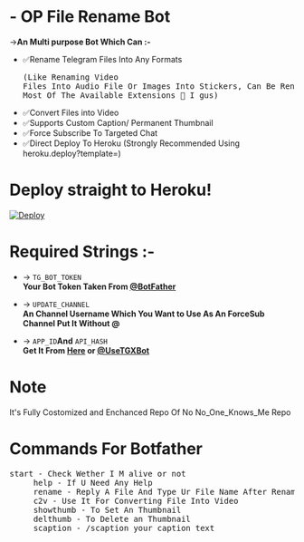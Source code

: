 # - OP File Rename Bot

->**An Multi purpose Bot Which Can :-**
* ✅Rename Telegram Files Into Any Formats <pre>(Like Renaming Video Files Into Audio File Or Images Into Stickers, Can Be Rename Any File To Most Of The Available Extensions 🤔 I gus) </pre>
* ✅Convert Files into Video
* ✅Supports Custom Caption/ Permanent Thumbnail
* ✅Force Subscribe To Targeted Chat
* ✅Direct Deploy To Heroku (Strongly Recommended Using heroku.deploy?template=)
# Deploy straight to Heroku!

[![Deploy](https://www.herokucdn.com/deploy/button.svg)](https://heroku.com/deploy?template=https://github.com/Darkfur2340/Darks-Rename-File-to-Video-Converter-Bot)

# Required Strings :-

* -> `TG_BOT_TOKEN`<br> **Your Bot Token Taken From [@BotFather](https://t.me/botfather)**

* -> `UPDATE_CHANNEL`<br> **An Channel Username Which You Want to Use As An ForceSub Channel Put It Without @**

* -> `APP_ID`__And__ `API_HASH`<br>**Get It From [Here](http://www.my.telegram.org) or [@UseTGXBot](http://www.telegram.dog/UseTGXBot)**
# Note
It's Fully Costomized and Enchanced Repo Of No No_One_Knows_Me Repo
# Commands For Botfather
<pre>start - Check Wether I M alive or not
     help - If U Need Any Help
     rename - Reply A File And Type Ur File Name After Rename
     c2v - Use It For Converting File Into Video
     showthumb - To Set An Thumbnail
     delthumb - To Delete an Thumbnail
     scaption - /scaption your caption text</pre>
